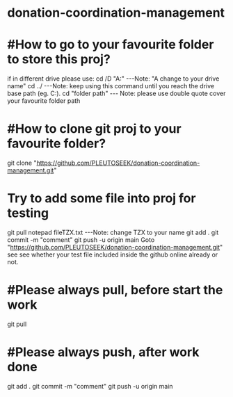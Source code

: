 # donation-coordination-management

#How to go to your favourite folder to store this proj?
=========================================
if in different drive please use:
cd /D "A:\" ---Note: "A change to your drive name"
cd ../ ---Note: keep using this command until you reach the drive base path (eg. C:\).
cd "folder path" --- Note: please use double quote cover your favourite folder path

#How to clone git proj to your favourite folder?
=========================================
git clone "https://github.com/PLEUTOSEEK/donation-coordination-management.git"

Try to add some file into proj for testing
=========================================
git pull
notepad fileTZX.txt ---Note: change TZX to your name
git add .
git commit -m "comment"
git push -u origin main
Goto "https://github.com/PLEUTOSEEK/donation-coordination-management.git" see see whether your test file included inside the github online already or not.

#Please always pull, before start the work
=========================================
git pull

#Please always push, after work done
==================================
git add .
git commit -m "comment"
git push -u origin main



